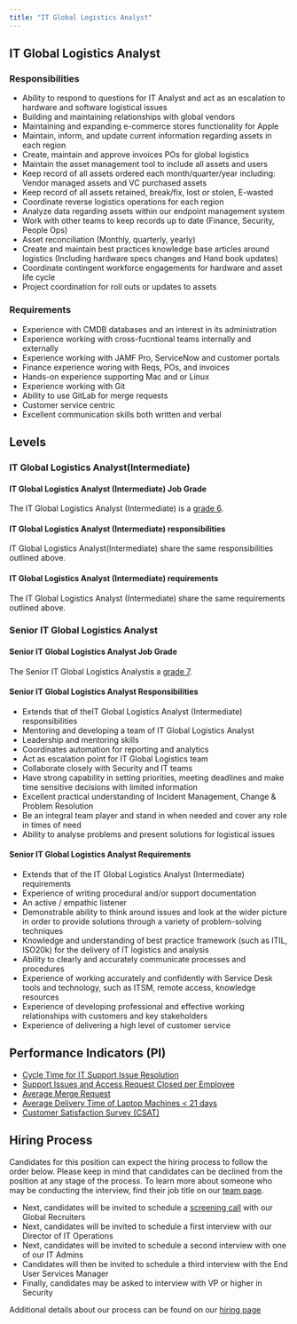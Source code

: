 ```yaml
---
title: "IT Global Logistics Analyst"
---
```


## IT Global Logistics Analyst

### Responsibilities

- Ability to respond to questions for IT Analyst and act as an escalation to hardware and software logistical issues
- Building and maintaining relationships with global vendors
- Maintaining and expanding e-commerce stores functionality for Apple
- Maintain, inform, and update current information regarding assets in each region
- Create, maintain and approve invoices POs for global logistics
- Maintain the asset management tool to include all assets and users
- Keep record of all assets ordered each month/quarter/year including: Vendor managed assets and VC purchased assets
- Keep record of all assets retained, break/fix, lost or stolen, E-wasted
- Coordinate reverse logistics operations for each region
- Analyze data regarding assets within our endpoint management system
- Work with other teams to keep records up to date (Finance, Security, People Ops)
- Asset reconciliation (Monthly, quarterly, yearly)
- Create and maintain best practices knowledge base articles around logistics (Including hardware specs changes and Hand book updates)
- Coordinate contingent workforce engagements for hardware and asset life cycle
- Project coordination for roll outs or updates to assets

### Requirements

- Experience with CMDB databases and an interest in its administration
- Experience working with cross-fucntional teams internally and externally
- Experience working with JAMF Pro, ServiceNow and customer portals
- Finance experience woring with Reqs, POs, and invoices
- Hands-on experience supporting Mac and or Linux
- Experience working with Git
- Ability to use GitLab for merge requests
- Customer service centric
- Excellent communication skills both written and verbal

## Levels

### IT Global Logistics Analyst(Intermediate)

#### IT Global Logistics Analyst (Intermediate) Job Grade

The IT Global Logistics Analyst (Intermediate) is a [grade 6](/handbook/total-rewards/compensation/compensation-calculator/#gitlab-job-grades).

#### IT Global Logistics Analyst (Intermediate) responsibilities

IT Global Logistics Analyst(Intermediate) share the same responsibilities outlined above.

#### IT Global Logistics Analyst (Intermediate) requirements

The IT Global Logistics Analyst (Intermediate) share the same requirements outlined above.

### Senior IT Global Logistics Analyst

#### Senior IT Global Logistics Analyst Job Grade

The Senior IT Global Logistics Analystis a [grade 7](/handbook/total-rewards/compensation/compensation-calculator/#gitlab-job-grades).

#### Senior IT Global Logistics Analyst Responsibilities

- Extends that of theIT Global Logistics Analyst (Intermediate) responsibilities
- Mentoring and developing a team of IT Global Logistics Analyst
- Leadership and mentoring skills
- Coordinates automation for reporting and analytics
- Act as escalation point for IT Global Logistics team
- Collaborate closely with Security and IT teams
- Have strong capability in setting priorities, meeting deadlines and make time sensitive decisions with limited information
- Excellent practical understanding of Incident Management, Change &  Problem Resolution
- Be an integral team player and stand in when needed and cover any role in times of need
- Ability to analyse problems and present solutions for logistical issues

#### Senior IT Global Logistics Analyst Requirements

- Extends that of the IT Global Logistics Analyst (Intermediate) requirements
- Experience of writing procedural and/or support documentation
- An active / empathic listener
- Demonstrable ability to think around issues and look at the wider picture in order to provide solutions through a variety of problem-solving techniques
- Knowledge and understanding of best practice framework (such as ITIL, ISO20k) for the delivery of IT logistics and analysis
- Ability to clearly and accurately communicate processes and procedures
- Experience of working accurately and confidently with Service Desk tools and technology, such as ITSM, remote access, knowledge resources
- Experience of developing professional and effective working relationships with customers and key stakeholders
- Experience of delivering a high level of customer service

## Performance Indicators (PI)

- [Cycle Time for IT Support Issue Resolution](https://internal.gitlab.com/handbook/it/it-performance-indicators/#cycle-time-for-it-support-issue-resolution)
- [Support Issues and Access Request Closed per Employee](https://internal.gitlab.com/handbook/it/it-performance-indicators/#support-tickets-and-access-request-closed-per-employee)
- [Average Merge Request](https://internal.gitlab.com/handbook/it/it-performance-indicators/#average-merge-request)
- [Average Delivery Time of Laptop Machines < 21 days](https://internal.gitlab.com/handbook/it/it-performance-indicators/#average-delivery-time-of-laptop-machines--21-days)
- [Customer Satisfaction Survey (CSAT)](https://internal.gitlab.com/handbook/it/it-performance-indicators/#customer-satisfaction-survey-csat)

## Hiring Process

Candidates for this position can expect the hiring process to follow the order below. Please keep in mind that candidates can be declined from the position at any stage of the process. To learn more about someone who may be conducting the interview, find their job title on our [team page](/handbook/company/team/).

- Next, candidates will be invited to schedule a [screening call](/handbook/hiring/#screening-call) with our Global Recruiters
- Next, candidates will be invited to schedule a first interview with our Director of IT Operations
- Next, candidates will be invited to schedule a second interview with one of our IT Admins
- Candidates will then be invited to schedule a third interview with the End User Services Manager
- Finally, candidates may be asked to interview with VP or higher in Security

Additional details about our process can be found on our [hiring page](/handbook/hiring/)
